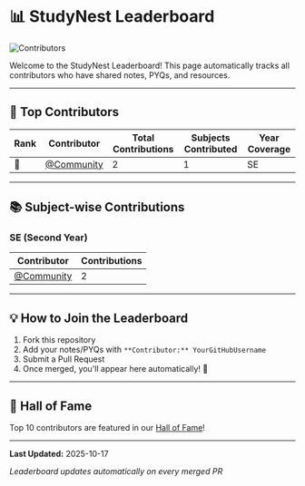 # 📊 StudyNest Leaderboard

![Contributors](https://img.shields.io/badge/Total_Contributors-1-blue?style=for-the-badge)

Welcome to the StudyNest Leaderboard! This page automatically tracks all contributors who have shared notes, PYQs, and resources.

---

## 🌟 Top Contributors

| Rank | Contributor | Total Contributions | Subjects Contributed | Year Coverage |
|------|-------------|---------------------|----------------------|---------------|
| 🥇 | [@Community](https://github.com/Community) | 2 | 1 | SE |

---

## 📚 Subject-wise Contributions

### SE (Second Year)

| Contributor | Contributions |
|-------------|---------------|
| [@Community](https://github.com/Community) | 2 |

---

## 💡 How to Join the Leaderboard

1. Fork this repository
2. Add your notes/PYQs with `**Contributor:** YourGitHubUsername`
3. Submit a Pull Request
4. Once merged, you'll appear here automatically! 🎉

---

## 🏅 Hall of Fame

Top 10 contributors are featured in our [Hall of Fame](../HallOfFame/README.md)!

---

**Last Updated:** 2025-10-17

*Leaderboard updates automatically on every merged PR*
